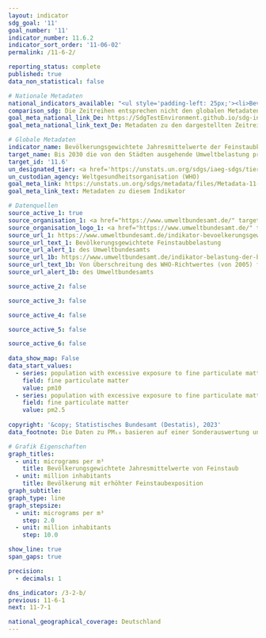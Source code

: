 ```yaml
---
layout: indicator    
sdg_goal: '11'    
goal_number: '11'    
indicator_number: 11.6.2    
indicator_sort_order: '11-06-02'    
permalink: /11-6-2/    

reporting_status: complete    
published: true    
data_non_statistical: false    

# Nationale Metadaten    
national_indicators_available: "<ul style='padding-left: 25px;'><li>Bevölkerungsgewichtete Jahresmittelwerte von Feinstaub</li> <li> Bevölkerung mit erhöhter Feinstaubexposition</li></ul>"    
comparison_sdg: Die Zeitreihen entsprechen nicht den globalen Metadaten, bieten aber zusätzliche Informationen.    
goal_meta_national_link_De: https://SdgTestEnvironment.github.io/sdg-indicators/public/MetaDe/11.6.2.pdf
goal_meta_national_link_text_De: Metadaten zu den dargestellten Zeitreihen    

# Globale Metadaten    
indicator_name: Bevölkerungsgewichtete Jahresmittelwerte der Feinstaubkonzentration (z. B. PM₂,₅ und PM₁₀) in Städten    
target_name: Bis 2030 die von den Städten ausgehende Umweltbelastung pro Kopf senken, unter anderem mit besonderer Aufmerksamkeit auf der Luftqualität und der kommunalen und sonstigen Abfallbehandlung    
target_id: '11.6'    
un_designated_tier: <a href='https://unstats.un.org/sdgs/iaeg-sdgs/tier-classification/' title='Klicken Sie hier um weitere Informationen zur UN-Tier-Klassifikation zu erhalten.'  target='_blank'>Tier I</a>    
un_custodian_agency: Weltgesundheitsorganisation (WHO)    
goal_meta_link: https://unstats.un.org/sdgs/metadata/files/Metadata-11-06-02.pdf    
goal_meta_link_text: Metadaten zu diesem Indikator        

# Datenquellen
source_active_1: true
source_organisation_1: <a href="https://www.umweltbundesamt.de/" target="_blank" onclick="return confirm_alert('des Umweltbundesamts');"> Umweltbundesamt (UBA) </a>
source_organisation_logo_1: <a href="https://www.umweltbundesamt.de/" target="_blank" onclick="return confirm_alert('des Umweltbundesamts');"><img src="https://g205sdgs.github.io/sdg-indicators/public/OrgImgDe/uba.png" alt="Logo uba" style="height:60px; width:148px"/></a>
source_url_1: https://www.umweltbundesamt.de/indikator-bevoelkerungsgewichtete#die-wichtigsten-fakten
source_url_text_1: Bevölkerungsgewichtete Feinstaubbelastung
source_url_alert_1: des Umweltbundesamts
source_url_1b: https://www.umweltbundesamt.de/indikator-belastung-der-bevoelkerung-durch-0
source_url_text_1b: Von Überschreitung des WHO-Richtwertes (von 2005) für Feinstaub (PM₂,₅) betroffene Bevölkerung
source_url_alert_1b: des Umweltbundesamts

source_active_2: false

source_active_3: false

source_active_4: false

source_active_5: false

source_active_6: false
    
data_show_map: False    
data_start_values: 
  - series: population with excessive exposure to fine particulate matter
    field: fine particulate matter
    value: pm10
  - series: population with excessive exposure to fine particulate matter
    field: fine particulate matter
    value: pm2.5    
    
copyright: '&copy; Statistisches Bundesamt (Destatis), 2023'    
data_footnote: Die Daten zu PM₁₀ basieren auf einer Sonderauswertung und sind nicht öffentlich zugänglich.    

# Grafik Eigenschaften    
graph_titles:
  - unit: micrograms per m³
    title: Bevölkerungsgewichtete Jahresmittelwerte von Feinstaub
  - unit: million inhabitants
    title: Bevölkerung mit erhöhter Feinstaubexposition
graph_subtitle:     
graph_type: line
graph_stepsize: 
  - unit: micrograms per m³
    step: 2.0
  - unit: million inhabitants
    step: 10.0    

show_line: true
span_gaps: true

precision:
  - decimals: 1    

dns_indicator: /3-2-b/
previous: 11-6-1    
next: 11-7-1    

national_geographical_coverage: Deutschland    
---
```


<span></span>
